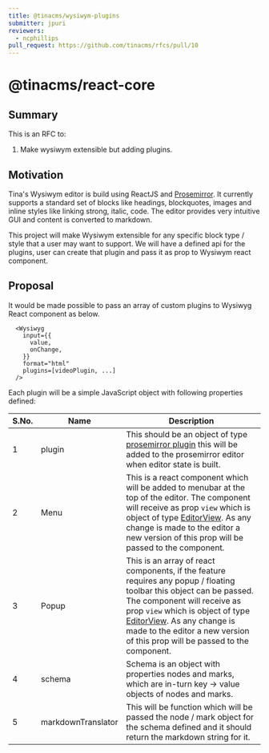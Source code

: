 ```yaml
---
title: @tinacms/wysiwym-plugins
submitter: jpuri
reviewers:
  - ncphillips
pull_request: https://github.com/tinacms/rfcs/pull/10
---
```


# @tinacms/react-core

## Summary

This is an RFC to:

1. Make wysiwym extensible but adding plugins.

## Motivation

Tina's Wysiwym editor is build using ReactJS and [Prosemirror](https://prosemirror.net/). It currently supports a standard set of blocks like headings, blockquotes, images and inline styles like linking strong, italic, code. The editor provides very intuitive GUI and content is converted to markdown.

This project will make Wysiwym extensible for any specific block type / style that a user may want to support. We will have a defined api for the plugins, user can create that plugin and pass it as prop to Wysiwym react component.

## Proposal

It would be made possible to pass an array of custom plugins to Wysiwyg React component as below.

```
  <Wysiwyg
    input={{
      value,
      onChange,
    }}
    format="html"
    plugins=[videoPlugin, ...]
  />
```

Each plugin will be a simple JavaScript object with following properties defined:

| S.No. | Name               | Description                                                                                                                                                                                                                                                                                                                                              |
| ----- | ------------------ | -------------------------------------------------------------------------------------------------------------------------------------------------------------------------------------------------------------------------------------------------------------------------------------------------------------------------------------------------------- |
| 1     | plugin             | This should be an object of type [prosemirror plugin](https://prosemirror.net/docs/ref/#state.Plugin) this will be added to the prosemirror editor when editor state is built.                                                                                                                                                                           |
| 2     | Menu               | This is a react component which will be added to menubar at the top of the editor. The component will receive as prop `view` which is object of type [EditorView](https://prosemirror.net/docs/ref/#view.EditorView). As any change is made to the editor a new version of this prop will be passed to the component.                                    |
| 3     | Popup              | This is an array of react components, if the feature requires any popup / floating toolbar this object can be passed. The component will receive as prop `view` which is object of type [EditorView](https://prosemirror.net/docs/ref/#view.EditorView). As any change is made to the editor a new version of this prop will be passed to the component. |
| 4     | schema             | Schema is an object with properties nodes and marks, which are in-turn key -> value objects of nodes and marks.                                                                                                                                                                                                                                          |
| 5     | markdownTranslator | This will be function which will be passed the node / mark object for the schema defined and it should return the markdown string for it.                                                                                                                                                                                                                |
